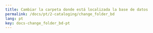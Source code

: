 ```yaml
---
title: Cambiar la carpeta donde está localizada la base de datos
permalink: /docs/pt/2-cataloging/change_folder_bd
lang: pt
key: docs-change_folder_bd-pt
---
```

